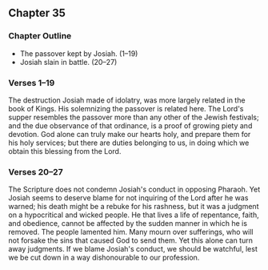 ## Chapter 35

### Chapter Outline

- The passover kept by Josiah. (1–19)
- Josiah slain in battle. (20–27)

### Verses 1–19

The destruction Josiah made of idolatry, was more largely related in the book of Kings. His solemnizing the passover is related here. The Lord's supper resembles the passover more than any other of the Jewish festivals; and the due observance of that ordinance, is a proof of growing piety and devotion. God alone can truly make our hearts holy, and prepare them for his holy services; but there are duties belonging to us, in doing which we obtain this blessing from the Lord.

### Verses 20–27

The Scripture does not condemn Josiah's conduct in opposing Pharaoh. Yet Josiah seems to deserve blame for not inquiring of the Lord after he was warned; his death might be a rebuke for his rashness, but it was a judgment on a hypocritical and wicked people. He that lives a life of repentance, faith, and obedience, cannot be affected by the sudden manner in which he is removed. The people lamented him. Many mourn over sufferings, who will not forsake the sins that caused God to send them. Yet this alone can turn away judgments. If we blame Josiah's conduct, we should be watchful, lest we be cut down in a way dishonourable to our profession.

